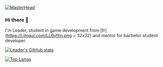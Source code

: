[![MasterHead](https://i.imgur.com/7hGs90W.png)](https://github.com/LeaderGRL)

### Hi there 👋
I'm Leader, student in game development from [fr](https://i.imgur.com/LL6vfhn.png = 32x32) and mentor for bachelor student developer.
<!--
**LeaderGRL/LeaderGRL** is a ✨ _special_ ✨ repository because its `README.md` (this file) appears on your GitHub profile.

Here are some ideas to get you started:

- 🔭 I’m currently working on ...
- 🌱 I’m currently learning ...
- 👯 I’m looking to collaborate on ...
- 🤔 I’m looking for help with ...
- 💬 Ask me about ...
- 📫 How to reach me: ...
- 😄 Pronouns: ...
- ⚡ Fun fact: ...
-->

[![Leader's GitHub stats](https://github-readme-stats.vercel.app/api?username=LeaderGRL&hide=stars&count_private=true&show_icons=true&theme=synthwave&count_private=true)](https://github.com/LeaderGRL/github-readme-stats)

[![Top Langs](https://github-readme-stats.vercel.app/api/top-langs/?username=LeaderGRL&layout=compact)](https://github.com/LeaderGRL/github-readme-stats)

